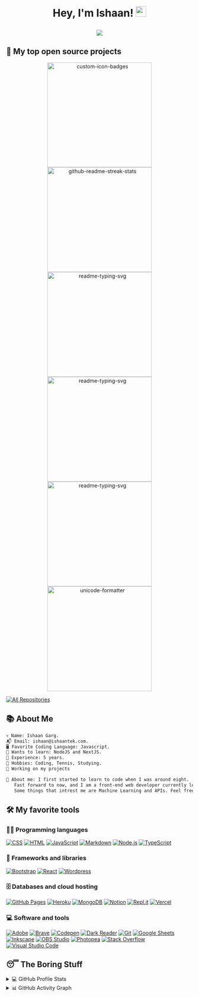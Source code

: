 
<h1 align="center">Hey, I'm Ishaan!
<img src="https://media.giphy.com/media/hvRJCLFzcasrR4ia7z/giphy.gif" width="28">
    <br>
    <p align="center">
  <img src="https://readme-typing-svg.herokuapp.com/?lines=Front+End+Web+Developer;4%2B+Years+of+Coding+Experience;Always+Learning+New+Things&font=Fira%20Code&center=true&width=440&height=45&color=628fdb&vCenter=true&size=22"></a>
</p>
</h1>

## 📘 My top open source projects

<p align="center">
     <a href="https://github.com/ishaantek/iPage"><img width="282" src="https://denvercoder1-github-readme-stats.vercel.app/api/pin?username=ishaantek&repo=iPage&theme=react&bg_color=1F222E&title_color=628fdb&icon_color=F8D866&hide_border=true&show_icons=false" alt="custom-icon-badges"></a>
    <a href="https://github.com/ishaantek/Screensy"><img width="282" src="https://denvercoder1-github-readme-stats.vercel.app/api/pin/?username=ishaantek&repo=Screensy&theme=react&bg_color=1F222E&title_color=628fdb&icon_color=F8D866&hide_border=true&show_icons=false" alt="github-readme-streak-stats"></a>
  <a href="https://github.com/ishaantek/UniverseList"><img width="282" src="https://denvercoder1-github-readme-stats.vercel.app/api/pin/?username=ishaantek&repo=UniverseList&hide_border=true&bg_color=1F222E&title_color=628fdb&icon_color=F8D866&theme=react&show_icons=false" alt="readme-typing-svg"></a>
  <a href="https://github.com/ishaantek/blazex"><img width="282" src="https://denvercoder1-github-readme-stats.vercel.app/api/pin/?username=ishaantek&repo=blazex&hide_border=true&bg_color=1F222E&title_color=628fdb&icon_color=F8D866&theme=react&show_icons=false" alt="readme-typing-svg"></a>
  <a href="https://github.com/ishaantek/ishaantek.com"><img width="282" src="https://denvercoder1-github-readme-stats.vercel.app/api/pin/?username=ishaantek&repo=ishaantek.com&hide_border=true&bg_color=1F222E&title_color=628fdb&icon_color=F8D866&theme=react&show_icons=false" alt="readme-typing-svg"></a>
  <a href="https://github.com/ishaantek/NoMoreVery"><img width="282" src="https://denvercoder1-github-readme-stats.vercel.app/api/pin/?username=ishaantek&repo=NoMoreVery&theme=react&bg_color=1F222E&title_color=628fdb&icon_color=F8D866&hide_border=true&show_icons=false" alt="unicode-formatter"></a>
</p>

<p align="left">
  <a href="https://github.com/ishaantek?tab=repositories&sort=stargazers"><img alt="All Repositories" title="All Repositories" src="https://custom-icon-badges.herokuapp.com/badge/-All%20Repos-2962FF?style=for-the-badge&logoColor=white&logo=repo"/></a>
</p>

## 📚 About Me

```diff 
💀 Name: Ishaan Garg.
📬 Email: ishaan@ishaantek.com.
🖥️ Favorite Coding Language: Javascript.
👾 Wants to learn: NodeJS and NextJS.
💼 Experience: 5 years.
🌳 Hobbies: Coding, Tennis, Studying.
🔭 Working on my projects

📜 About me: I first started to learn to code when I was around eight. 
   Fast forward to now, and I am a front-end web developer currently learning multiple JS frameworks. 
   Some things that intrest me are Machine Learning and APIs. Feel free to contact me anytime!
```

## 🛠️ My favorite tools

### 👨‍💻 Programming languages

<p>
    <a href="https://github.com/search?q=user%3ADenverCoder1+language%3Acss"><img alt="CSS" src="https://img.shields.io/badge/CSS-1572B6.svg?logo=css3&logoColor=white"></a>
    <a href="https://github.com/search?q=user%3ADenverCoder1+language%3Ahtml"><img alt="HTML" src="https://img.shields.io/badge/HTML-E34F26.svg?logo=html5&logoColor=white"></a>
    <a href="https://github.com/search?q=user%3ADenverCoder1+language%3Ajavascript"><img alt="JavaScript" src="https://img.shields.io/badge/JavaScript-F7DF1E.svg?logo=javascript&logoColor=black"></a>
    <a href="https://github.com/search?q=user%3ADenverCoder1+language%3Amarkdown"><img alt="Markdown" src="https://img.shields.io/badge/Markdown-000000.svg?logo=markdown&logoColor=white"></a>
    <a href="https://github.com/search?q=user%3ADenverCoder1+language%3Ajavascript"><img alt="Node.js" src="https://img.shields.io/badge/Node.js-43853D.svg?logo=node.js&logoColor=white"></a>
    <a href="https://github.com/search?q=user%3ADenverCoder1+language%3AtypeScript"><img alt="TypeScript" src="https://img.shields.io/badge/TypeScript-007ACC.svg?logo=typescript&logoColor=white"></a>
</p>

### 🧰 Frameworks and libraries

<p>
    <a href="#"><img alt="Bootstrap" src="https://img.shields.io/badge/Bootstrap-7952B3.svg?logo=bootstrap&logoColor=white"></a>
    <a href="#"><img alt="React" src="https://img.shields.io/badge/React-20232a.svg?logo=react&logoColor=%2361DAFB"></a>
    <a href="#"><img alt="Wordpress" src="https://img.shields.io/badge/Wordpress-21759B?logo=wordpress&logoColor=white"></a>
</p>

### 🗄️ Databases and cloud hosting

<p>
    <a href="#"><img alt="GitHub Pages" src="https://img.shields.io/badge/GitHub%20Pages-327FC7.svg?logo=github&logoColor=white"></a>
    <a href="#"><img alt="Heroku" src="https://img.shields.io/badge/Heroku-430098.svg?logo=heroku&logoColor=white"></a>
    <a href="#"><img alt="MongoDB" src ="https://img.shields.io/badge/MongoDB-4ea94b.svg?logo=mongodb&logoColor=white"></a>
    <a href="#"><img alt="Notion" src="https://img.shields.io/badge/Notion-010101.svg?logo=notion&logoColor=white"></a>
    <a href="#"><img alt="Repl.it" src="https://img.shields.io/badge/Repl.it-0D101E.svg?logo=Replit&logoColor=white"></a>
    <a href="#"><img alt="Vercel" src="https://img.shields.io/badge/Vercel-000000.svg?logo=vercel&logoColor=white"></a>
</p>

### 💻 Software and tools

<p>
    <a href="#"><img alt="Adobe" src="https://img.shields.io/badge/Adobe-FF0000.svg?logo=adobe&logoColor=white"></a>
    <a href="#"><img alt="Brave" src="https://img.shields.io/badge/-Brave-FB542B?logo=brave&logoColor=white"></a>
    <a href="#"><img alt="Codepen" src="https://img.shields.io/badge/Codepen-000000.svg?logo=codepen&logoColor=white"></a>
    <a href="#"><img alt="Dark Reader" src="https://img.shields.io/badge/-Dark%20Reader-141E24?logo=dark-reader&logoColor=white"></a>
    <a href="#"><img alt="Git" src="https://img.shields.io/badge/Git-F05033.svg?logo=git&logoColor=white"></a>
    <a href="#"><img alt="Google Sheets" src="https://img.shields.io/badge/Google%20Sheets-34A853.svg?logo=google%20sheets&logoColor=white"></a>
    <a href="#"><img alt="Inkscape" src="https://img.shields.io/badge/Inkscape-000000?logo=Inkscape&logoColor=white"></a>
    <a href="#"><img alt="OBS Studio" src="https://img.shields.io/badge/-OBS%20Studio-302E31?logo=obs-studio&logoColor=white"></a>
    <a href="#"><img alt="Photopea" src="https://img.shields.io/badge/Photopea-18A497?logo=photopea&logoColor=white"></a>
    <a href="#"><img alt="Stack Overflow" src="https://img.shields.io/badge/-Stack%20Overflow-FE7A16?logo=stack-overflow&logoColor=white"></a>
    <a href="#"><img alt="Visual Studio Code" src="https://img.shields.io/badge/Visual%20Studio%20Code-0078d7.svg?logo=visual-studio-code&logoColor=white"></a>
</p>

## 😴 The Boring Stuff
<details> 
    
  <summary>💻 GitHub Profile Stats</summary>
  <br/>
    <p align = "center"><img src="https://github-readme-stats.vercel.app/api?username=ishaantek&show_icons=true&theme=tokyonight" /></p>

<p align="center"> <img src="https://github-readme-stats.vercel.app/api/top-langs/?username=ishaantek&layout=compact&theme=blueberry" /></p>
  <br/>
    <p align="center"> <img src="https://komarev.com/ghpvc/?username=ishaantek&amp;color=1588f3&amp;style=for-the-badge" alt=""></p><br>
  <b>Note:</b> Top languages is only a metric of the languages my public code consists of and doesn't reflect experience or skill level.
   <br>



  <br/>
    
</details>


<details>
  <summary>📊 GitHub Activity Graph</summary>
  <br/>

<!--START_SECTION:activity-->
[![Github activity graph](https://github-readme-activity-graph.cyclic.app/graph?username=ishaantek&bg_color=242938&color=25e8a9&line=82aaff&point=89deff&area=true&hide_border=true)]()
<!--END_SECTION:activity-->
</details>



